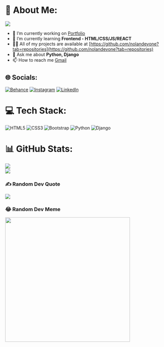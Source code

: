 # 💫 About Me:
[![](https://visitcount.itsvg.in/api?id=nolandevone&icon=6&color=1)](https://visitcount.itsvg.in)
- 🔭 I’m currently working on [Portfolio](https://github.com/nolandevone/Portfolio)
- 🌱 I’m currently learning **Frontend - HTML/CSS/JS/REACT**
- 👨‍💻 All of my projects are available at [https://github.com/nolandevone?tab=repositories](https://github.com/nolandevone?tab=repositories)
- 💬 Ask me about **Python, Django**
- 📫 How to reach me [Gmail](raupovsamir084@gmail.com)

## 🌐 Socials:
[![Behance](https://img.shields.io/badge/Behance-1769ff?logo=behance&logoColor=white)](https://behance.net/meetenshow) [![Instagram](https://img.shields.io/badge/Instagram-%23E4405F.svg?logo=Instagram&logoColor=white)](https://instagram.com/rsamirdevone) [![LinkedIn](https://img.shields.io/badge/LinkedIn-%230077B5.svg?logo=linkedin&logoColor=white)](https://linkedin.com/in/samir-raupov-a11a95279) 

# 💻 Tech Stack:
![HTML5](https://img.shields.io/badge/html5-%23E34F26.svg?style=for-the-badge&logo=html5&logoColor=white) 
![CSS3](https://img.shields.io/badge/css3-%231572B6.svg?style=for-the-badge&logo=css3&logoColor=white)
![Bootstrap](https://img.shields.io/badge/bootstrap-%23563D7C.svg?style=for-the-badge&logo=bootstrap&logoColor=white)
![Python](https://img.shields.io/badge/python-3670A0?style=for-the-badge&logo=python&logoColor=ffdd54) 
![Django](https://img.shields.io/badge/django-%23092E20.svg?style=for-the-badge&logo=django&logoColor=white) 

# 📊 GitHub Stats:
![](https://github-readme-stats.vercel.app/api?username=nolandevone&theme=dark&hide_border=false&include_all_commits=true&count_private=true)<br/>
![](https://github-readme-stats.vercel.app/api/top-langs/?username=nolandevone&theme=dark&hide_border=false&include_all_commits=true&count_private=true&layout=compact)

### ✍️ Random Dev Quote
![](https://quotes-github-readme.vercel.app/api?type=horizontal&theme=radical)

### 😂 Random Dev Meme
<img src='https://randommeme-five.vercel.app/' style="height: 400px;"/>
